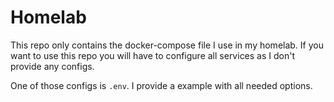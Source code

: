 # Homelab

This repo only contains the docker-compose file I use in my homelab.
If you want to use this repo you will have to configure all services as I don't provide any configs.

One of those configs is `.env`. I provide a example with all needed options.
